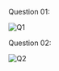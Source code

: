 Question 01:

![Q1](https://github.com/user-attachments/assets/9fd7e2ed-dad8-4d63-b032-6c5fe5bebf49)


Question 02:

![Q2](https://github.com/user-attachments/assets/722d589d-2306-4590-b799-b950c63fd267)
